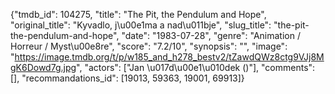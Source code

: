 {"tmdb_id": 104275, "title": "The Pit, the Pendulum and Hope", "original_title": "Kyvadlo, j\u00e1ma a nad\u011bje", "slug_title": "the-pit-the-pendulum-and-hope", "date": "1983-07-28", "genre": "Animation / Horreur / Myst\u00e8re", "score": "7.2/10", "synopsis": "", "image": "https://image.tmdb.org/t/p/w185_and_h278_bestv2/tZawdQWz8ctg9VJj8MgK6Dowd7g.jpg", "actors": ["Jan \u017d\u00e1\u010dek ()"], "comments": [], "recommandations_id": [19013, 59363, 19001, 69913]}
